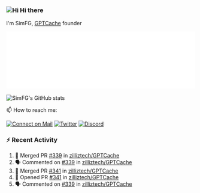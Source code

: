 ### <img src='https://qpluspicture.oss-cn-beijing.aliyuncs.com/6LjjQA/Hi.gif' alt='Hi' width="24"/> Hi there

I'm SimFG, [GPTCache](https://github.com/zilliztech/GPTCache) founder

![Metrics 👋](/metrics.plugin.followup.user.svg)

![SimFG's GitHub stats](https://github-readme-stats.vercel.app/api?username=SimFG&show_icons=true&theme=radical&count_private=true)

📫 How to reach me:

[![Connect on Mail](https://img.shields.io/badge/Ask%20me-anything-1abc9c.svg)](mailto:1142838399@qq.com)
[![Twitter](https://img.shields.io/twitter/follow/FogSim?style=social)](https://twitter.com/FogSim)
[![Discord](https://img.shields.io/discord/1092648432495251507?label=Discord&logo=discord)](https://discord.gg/Q8C6WEjSWV)

### :zap: Recent Activity

<!--START_SECTION:activity-->
1. 🎉 Merged PR [#339](https://github.com/zilliztech/GPTCache/pull/339) in [zilliztech/GPTCache](https://github.com/zilliztech/GPTCache)
2. 🗣 Commented on [#339](https://github.com/zilliztech/GPTCache/issues/339) in [zilliztech/GPTCache](https://github.com/zilliztech/GPTCache)
3. 🎉 Merged PR [#341](https://github.com/zilliztech/GPTCache/pull/341) in [zilliztech/GPTCache](https://github.com/zilliztech/GPTCache)
4. 💪 Opened PR [#341](https://github.com/zilliztech/GPTCache/pull/341) in [zilliztech/GPTCache](https://github.com/zilliztech/GPTCache)
5. 🗣 Commented on [#339](https://github.com/zilliztech/GPTCache/issues/339) in [zilliztech/GPTCache](https://github.com/zilliztech/GPTCache)
<!--END_SECTION:activity-->

